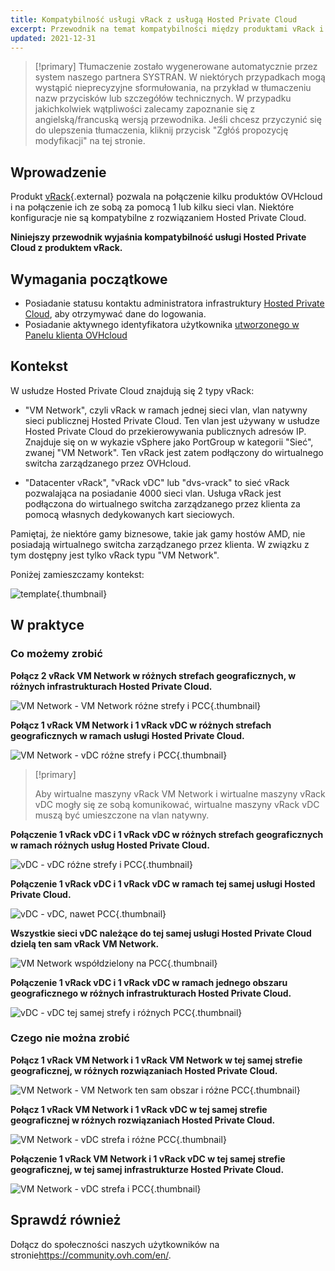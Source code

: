 ```yaml
---
title: Kompatybilność usługi vRack z usługą Hosted Private Cloud
excerpt: Przewodnik na temat kompatybilności między produktami vRack i Hosted Private Cloud
updated: 2021-12-31
---
```


> [!primary]
> Tłumaczenie zostało wygenerowane automatycznie przez system naszego partnera SYSTRAN. W niektórych przypadkach mogą wystąpić nieprecyzyjne sformułowania, na przykład w tłumaczeniu nazw przycisków lub szczegółów technicznych. W przypadku jakichkolwiek wątpliwości zalecamy zapoznanie się z angielską/francuską wersją przewodnika. Jeśli chcesz przyczynić się do ulepszenia tłumaczenia, kliknij przycisk "Zgłóś propozycję modyfikacji" na tej stronie.
> 

## Wprowadzenie

Produkt [vRack](https://www.ovh.pl/rozwiazania/vrack/){.external} pozwala na połączenie kilku produktów OVHcloud i na połączenie ich ze sobą za pomocą 1 lub kilku sieci vlan. Niektóre konfiguracje nie są kompatybilne z rozwiązaniem Hosted Private Cloud.

**Niniejszy przewodnik wyjaśnia kompatybilność usługi Hosted Private Cloud z produktem vRack.**

## Wymagania początkowe

- Posiadanie statusu kontaktu administratora infrastruktury [Hosted Private Cloud](https://www.ovhcloud.com/pl/enterprise/products/hosted-private-cloud/), aby otrzymywać dane do logowania.
- Posiadanie aktywnego identyfikatora użytkownika [utworzonego w Panelu klienta OVHcloud](/links/manager)

## Kontekst

W usłudze Hosted Private Cloud znajdują się 2 typy vRack:

- "VM Network", czyli vRack w ramach jednej sieci vlan, vlan natywny sieci publicznej Hosted Private Cloud. Ten vlan jest używany w usłudze Hosted Private Cloud do przekierowywania publicznych adresów IP. Znajduje się on w wykazie vSphere jako PortGroup w kategorii "Sieć", zwanej "VM Network". Ten vRack jest zatem podłączony do wirtualnego switcha zarządzanego przez OVHcloud.

- "Datacenter vRack", "vRack vDC" lub "dvs-vrack" to sieć vRack pozwalająca na posiadanie 4000 sieci vlan. Usługa vRack jest podłączona do wirtualnego switcha zarządzanego przez klienta za pomocą własnych dedykowanych kart sieciowych.

Pamiętaj, że niektóre gamy biznesowe, takie jak gamy hostów AMD, nie posiadają wirtualnego switcha zarządzanego przez klienta. W związku z tym dostępny jest tylko vRack typu "VM Network".

Poniżej zamieszczamy kontekst:

![template](images/template.png){.thumbnail}

## W praktyce

### Co możemy zrobić

**Połącz 2 vRack VM Network w różnych strefach geograficznych, w różnych infrastrukturach Hosted Private Cloud.**

![VM Network - VM Network różne strefy i PCC ](images/vmnetwork-vmnetwork-diff-geo-diff-pcc.png){.thumbnail}

**Połącz 1 vRack VM Network i 1 vRack vDC w różnych strefach geograficznych w ramach usługi Hosted Private Cloud.**

![VM Network - vDC różne strefy i PCC ](images/vmnetwork-vdc-diff-geo-diff-pcc.png){.thumbnail}

> [!primary]
>
> Aby wirtualne maszyny vRack VM Network i wirtualne maszyny vRack vDC mogły się ze sobą komunikować, wirtualne maszyny vRack vDC muszą być umieszczone na vlan natywny.
> 

**Połączenie 1 vRack vDC i 1 vRack vDC w różnych strefach geograficznych w ramach różnych usług Hosted Private Cloud.**

![vDC - vDC różne strefy i PCC ](images/vdc-vdc-diff-geo-diff-pcc.png){.thumbnail}

**Połączenie 1 vRack vDC i 1 vRack vDC w ramach tej samej usługi Hosted Private Cloud.**

![vDC - vDC, nawet PCC ](images/vdc-vdc-same-pcc.png){.thumbnail}

**Wszystkie sieci vDC należące do tej samej usługi Hosted Private Cloud dzielą ten sam vRack VM Network.**

![VM Network współdzielony na PCC](images/all-vdc-share-same-vmnetwork.png){.thumbnail}

**Połączenie 1 vRack vDC i 1 vRack vDC w ramach jednego obszaru geograficznego w różnych infrastrukturach Hosted Private Cloud.**

![vDC - vDC tej samej strefy i różnych PCC ](images/vdc-vdc-same-zone-diff-pcc.png){.thumbnail}

### Czego nie można zrobić

**Połącz 1 vRack VM Network i 1 vRack VM Network w tej samej strefie geograficznej, w różnych rozwiązaniach Hosted Private Cloud.**

![VM Network - VM Network ten sam obszar i różne PCC ](images/vmnetwork-vmnetwork-same-geo-diff-pcc.png){.thumbnail}

**Połącz 1 vRack VM Network i 1 vRack vDC w tej samej strefie geograficznej w różnych rozwiązaniach Hosted Private Cloud.**

![VM Network - vDC strefa i różne PCC ](images/vmnetwork-vdc-same-geo-diff-pcc.png){.thumbnail}

**Połączenie 1 vRack VM Network i 1 vRack vDC w tej samej strefie geograficznej, w tej samej infrastrukturze Hosted Private Cloud.**

![VM Network - vDC strefa i PCC ](images/vmnetwork-vdc-same-geo-same-pcc.png){.thumbnail}

## Sprawdź również

Dołącz do społeczności naszych użytkowników na stronie<https://community.ovh.com/en/>.
